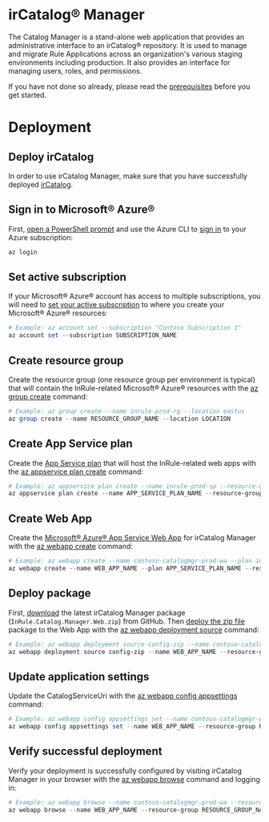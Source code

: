 ﻿﻿irCatalog® Manager
===
The Catalog Manager is a stand-alone web application that provides an administrative interface to an irCatalog® repository.  It is used to manage and migrate Rule Applications across an organization's various staging environments including production. It also provides an interface for managing users, roles, and permissions.

If you have not done so already, please read the [prerequisites](../README.md#prerequisites) before you get started.

# Deployment

## Deploy irCatalog
In order to use irCatalog Manager, make sure that you have successfully deployed [irCatalog](./ircatalog.md).

## Sign in to Microsoft® Azure®
First, [open a PowerShell prompt](https://docs.microsoft.com/en-us/powershell/scripting/setup/starting-windows-powershell) and use the Azure CLI to [sign in](https://docs.microsoft.com/en-us/cli/azure/authenticate-azure-cli) to your Azure subscription:
```powershell
az login
```

## Set active subscription
If your Microsoft® Azure® account has access to multiple subscriptions, you will need to [set your active subscription](https://docs.microsoft.com/en-us/cli/azure/account#az-account-set) to where you create your Microsoft® Azure® resources:
```powershell
# Example: az account set --subscription "Contoso Subscription 1"
az account set --subscription SUBSCRIPTION_NAME
```

## Create resource group
Create the resource group (one resource group per environment is typical) that will contain the InRule-related Microsoft® Azure® resources with the [az group create](https://docs.microsoft.com/en-us/cli/azure/group#az-group-create) command:
```powershell
# Example: az group create --name inrule-prod-rg --location eastus
az group create --name RESOURCE_GROUP_NAME --location LOCATION
```

## Create App Service plan
Create the [App Service plan](https://docs.microsoft.com/en-us/azure/app-service/azure-web-sites-web-hosting-plans-in-depth-overview) that will host the InRule-related web apps with the [az appservice plan create](https://docs.microsoft.com/en-us/cli/azure/appservice/plan#az-appservice-plan-create) command:
```powershell
# Example: az appservice plan create --name inrule-prod-sp --resource-group inrule-prod-rg --location eastus
az appservice plan create --name APP_SERVICE_PLAN_NAME --resource-group RESOURCE_GROUP_NAME --location LOCATION
```

## Create Web App
Create the [Microsoft® Azure® App Service Web App](https://docs.microsoft.com/en-us/azure/app-service/app-service-web-overview) for irCatalog Manager with the [az webapp create](https://docs.microsoft.com/en-us/cli/azure/webapp#az-webapp-create) command:
```powershell
# Example: az webapp create --name contoso-catalogmgr-prod-wa --plan inrule-prod-sp --resource-group inrule-prod-rg
az webapp create --name WEB_APP_NAME --plan APP_SERVICE_PLAN_NAME --resource-group RESOURCE_GROUP_NAME
```

## Deploy package
First, [download](https://github.com/InRule/AzureAppServices/releases/latest) the latest irCatalog Manager package (`InRule.Catalog.Manager.Web.zip`) from GitHub. Then [deploy the zip file](https://docs.microsoft.com/en-us/azure/app-service/app-service-deploy-zip) package to the Web App with the [az webapp deployment source](https://docs.microsoft.com/en-us/cli/azure/webapp/deployment/source#az-webapp-deployment-source-config-zip) command:
```powershell
# Example: az webapp deployment source config-zip --name contoso-catalogmgr-prod-wa --resource-group inrule-prod-rg --src InRule.Catalog.Manager.Web.zip
az webapp deployment source config-zip --name WEB_APP_NAME --resource-group RESOURCE_GROUP_NAME --src FILE_PATH
```

## Update application settings
Update the CatalogServiceUri with the [az webapp config appsettings](https://docs.microsoft.com/en-us/cli/azure/webapp/config/appsettings?view=azure-cli-latest) command:
```powershell
# Example: az webapp config appsettings set --name contoso-catalogmgr-prod-wa --resource-group inrule-prod-rg --setting InRule.Catalog.Uri=https://contoso-catalog-prod-wa.azurewebsites.net/service.svc
az webapp config appsettings set --name WEB_APP_NAME --resource-group RESOURCE_GROUP_NAME --setting InRule.Catalog.Uri=CATALOG_URI/service.svc
```

## Verify successful deployment
Verify your deployment is successfully configured by visiting irCatalog Manager in your browser with the [az webapp browse](https://docs.microsoft.com/en-us/cli/azure/webapp?view=azure-cli-latest#az-webapp-browse) command and logging in:
```powershell
# Example: az webapp browse --name contoso-catalogmgr-prod-wa --resource-group inrule-prod-rg
az webapp browse --name WEB_APP_NAME --resource-group RESOURCE_GROUP_NAME
```